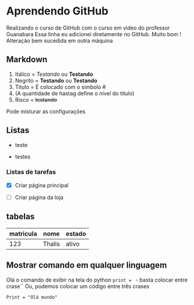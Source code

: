 # Aprendendo GitHub

 Realizando o curso de GitHub com o curso em video do professor Guanabara
 Essa linha eu adicionei diretamente no GitHub. Muito bom !
 Alteração bem sucedida em outra máquina

## Markdown


1. Itálico = *Testando* ou **Testando**
2. Negrito = **Testando** ou __Testando__
3. Titulo = É colocado com o simbolo # 
4. (A quantidade de hastag define o nível do título)
5. Risco = ~~testando~~

Pode misturar as configurações

## Listas

* teste
- testes

### Listas de tarefas
- [x] Criar página principal
- [ ] Criar página da loja


## tabelas
matricula | nome | estado
---|---|---
123 | Thalis | ativo

## Mostrar comando em qualquer linguagem

Olá o comando de exibir na tela do python `print = ` - basta colocar entre crase``
Ou, podemos colocar um código entre três crases

```
Print = "Olá mundo"

```
